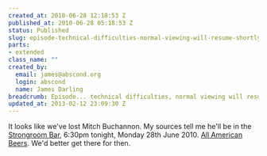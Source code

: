 ```yaml
--- 
created_at: 2010-06-28 12:18:53 Z
published_at: 2010-06-28 05:18:53 Z
status: Published
slug: episode-technical-difficulties-normal-viewing-will-resume-shortly
parts: 
- extended
class_name: ""
created_by: 
  email: james@abscond.org
  login: abscond
  name: James Darling
breadcrumb: Episode... technical difficulties, normal viewing will resume shortly
updated_at: 2013-02-12 23:09:30 Z
---
```


It looks like we've lost Mitch Buchannon. My sources tell me he'll be in the [Strongroom Bar][1], 6:30pm tonight, Monday 28th June 2010. [All American Beers][2]. We'd better get there for then.

[1]:http://www.fancyapint.com/pubs/pub2927.php
[2]:http://events.myspace.com/External/Share/Event/View/4448162
